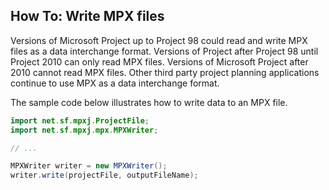## How To: Write MPX files

Versions of Microsoft Project up to Project 98 could read and write MPX files
as a data interchange format. Versions of Project after Project 98 until Project 2010
can only read MPX files. Versions of Microsoft Project after 2010 cannot read MPX files.
Other third party project planning applications continue to use MPX as a data interchange format.

The sample code below illustrates how to write data to an MPX file.

```java
import net.sf.mpxj.ProjectFile;
import net.sf.mpxj.mpx.MPXWriter;

// ...

MPXWriter writer = new MPXWriter();
writer.write(projectFile, outputFileName);
```
